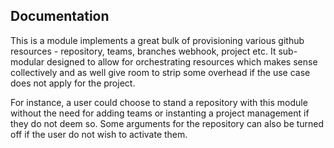 ## Documentation

This is a module implements a great bulk of provisioning various github resources - repository, teams, branches webhook, project etc. It sub-modular designed to allow for orchestrating resources which makes sense collectively and as well give room to strip some overhead if the use case does not apply for the project.

For instance, a user could choose to stand a repository with this module without the need for adding teams or instanting a project management if they do not deem so. Some arguments for the repository can also be turned off if the user do not wish to activate them.
